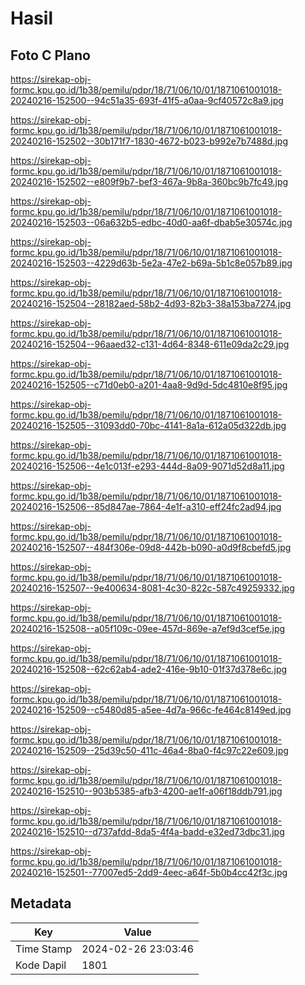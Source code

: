 # Hasil

## Foto C Plano

https://sirekap-obj-formc.kpu.go.id/1b38/pemilu/pdpr/18/71/06/10/01/1871061001018-20240216-152500--94c51a35-693f-41f5-a0aa-9cf40572c8a9.jpg

https://sirekap-obj-formc.kpu.go.id/1b38/pemilu/pdpr/18/71/06/10/01/1871061001018-20240216-152502--30b171f7-1830-4672-b023-b992e7b7488d.jpg

https://sirekap-obj-formc.kpu.go.id/1b38/pemilu/pdpr/18/71/06/10/01/1871061001018-20240216-152502--e809f9b7-bef3-467a-9b8a-360bc9b7fc49.jpg

https://sirekap-obj-formc.kpu.go.id/1b38/pemilu/pdpr/18/71/06/10/01/1871061001018-20240216-152503--06a632b5-edbc-40d0-aa6f-dbab5e30574c.jpg

https://sirekap-obj-formc.kpu.go.id/1b38/pemilu/pdpr/18/71/06/10/01/1871061001018-20240216-152503--4229d63b-5e2a-47e2-b69a-5b1c8e057b89.jpg

https://sirekap-obj-formc.kpu.go.id/1b38/pemilu/pdpr/18/71/06/10/01/1871061001018-20240216-152504--28182aed-58b2-4d93-82b3-38a153ba7274.jpg

https://sirekap-obj-formc.kpu.go.id/1b38/pemilu/pdpr/18/71/06/10/01/1871061001018-20240216-152504--96aaed32-c131-4d64-8348-611e09da2c29.jpg

https://sirekap-obj-formc.kpu.go.id/1b38/pemilu/pdpr/18/71/06/10/01/1871061001018-20240216-152505--c71d0eb0-a201-4aa8-9d9d-5dc4810e8f95.jpg

https://sirekap-obj-formc.kpu.go.id/1b38/pemilu/pdpr/18/71/06/10/01/1871061001018-20240216-152505--31093dd0-70bc-4141-8a1a-612a05d322db.jpg

https://sirekap-obj-formc.kpu.go.id/1b38/pemilu/pdpr/18/71/06/10/01/1871061001018-20240216-152506--4e1c013f-e293-444d-8a09-9071d52d8a11.jpg

https://sirekap-obj-formc.kpu.go.id/1b38/pemilu/pdpr/18/71/06/10/01/1871061001018-20240216-152506--85d847ae-7864-4e1f-a310-eff24fc2ad94.jpg

https://sirekap-obj-formc.kpu.go.id/1b38/pemilu/pdpr/18/71/06/10/01/1871061001018-20240216-152507--484f306e-09d8-442b-b090-a0d9f8cbefd5.jpg

https://sirekap-obj-formc.kpu.go.id/1b38/pemilu/pdpr/18/71/06/10/01/1871061001018-20240216-152507--9e400634-8081-4c30-822c-587c49259332.jpg

https://sirekap-obj-formc.kpu.go.id/1b38/pemilu/pdpr/18/71/06/10/01/1871061001018-20240216-152508--a05f109c-09ee-457d-869e-a7ef9d3cef5e.jpg

https://sirekap-obj-formc.kpu.go.id/1b38/pemilu/pdpr/18/71/06/10/01/1871061001018-20240216-152508--62c62ab4-ade2-416e-9b10-01f37d378e6c.jpg

https://sirekap-obj-formc.kpu.go.id/1b38/pemilu/pdpr/18/71/06/10/01/1871061001018-20240216-152509--c5480d85-a5ee-4d7a-966c-fe464c8149ed.jpg

https://sirekap-obj-formc.kpu.go.id/1b38/pemilu/pdpr/18/71/06/10/01/1871061001018-20240216-152509--25d39c50-411c-46a4-8ba0-f4c97c22e609.jpg

https://sirekap-obj-formc.kpu.go.id/1b38/pemilu/pdpr/18/71/06/10/01/1871061001018-20240216-152510--903b5385-afb3-4200-ae1f-a06f18ddb791.jpg

https://sirekap-obj-formc.kpu.go.id/1b38/pemilu/pdpr/18/71/06/10/01/1871061001018-20240216-152510--d737afdd-8da5-4f4a-badd-e32ed73dbc31.jpg

https://sirekap-obj-formc.kpu.go.id/1b38/pemilu/pdpr/18/71/06/10/01/1871061001018-20240216-152501--77007ed5-2dd9-4eec-a64f-5b0b4cc42f3c.jpg


## Metadata

| Key        | Value               |
| ---------- | ------------------- |
| Time Stamp | 2024-02-26 23:03:46 |
| Kode Dapil | 1801                |



